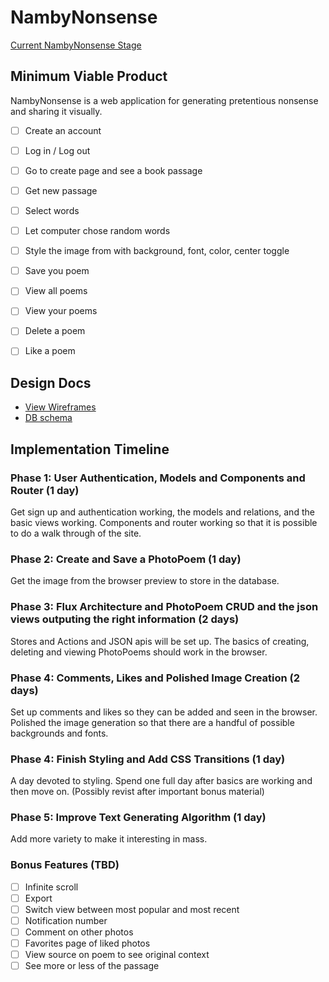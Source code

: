# NambyNonsense

[Current NambyNonsense Stage](nambynonsense.herokuapp.com/)


## Minimum Viable Product

NambyNonsense is a web application for generating pretentious nonsense and
sharing it visually.

<!-- This is a Markdown checklist. Use it to keep track of your progress! -->

- [ ] Create an account
- [ ] Log in / Log out
- [ ] Go to create page and see a book passage
- [ ] Get new passage
- [ ] Select words
- [ ] Let computer chose random words
- [ ] Style the image from with background, font, color, center toggle
- [ ] Save you poem
- [ ] View all poems
- [ ] View your poems
- [ ] Delete a poem
- [ ] Like a poem


## Design Docs
* [View Wireframes][view]
* [DB schema][schema]

[view]: ./docs/views.md
[schema]: ./docs/schema.md

## Implementation Timeline

### Phase 1: User Authentication, Models and Components and Router (1 day)

Get sign up and authentication working, the models and relations, and the basic views working. Components and router working so that it is possible to do a walk through of the site.

### Phase 2: Create and Save a PhotoPoem (1 day)

Get the image from the browser preview to store in the database.

### Phase 3: Flux Architecture and PhotoPoem CRUD and the json views outputing the right information (2 days)

Stores and Actions and JSON apis will be set up. The basics of creating, deleting and viewing PhotoPoems should work in the browser.

### Phase 4: Comments, Likes and Polished Image Creation (2 days)

Set up comments and likes so they can be added and seen in the browser. Polished the image generation so that there are a handful of possible backgrounds and fonts.

### Phase 4: Finish Styling and Add CSS Transitions (1 day)

A day devoted to styling. Spend one full day after basics are working and then move on. (Possibly revist after important bonus material)

### Phase 5: Improve Text Generating Algorithm (1 day)

Add more variety to make it interesting in mass.


### Bonus Features (TBD)
- [ ] Infinite scroll
- [ ] Export
- [ ] Switch view between most popular and most recent
- [ ] Notification number
- [ ] Comment on other photos
- [ ] Favorites page of liked photos
- [ ] View source on poem to see original context
- [ ] See more or less of the passage
